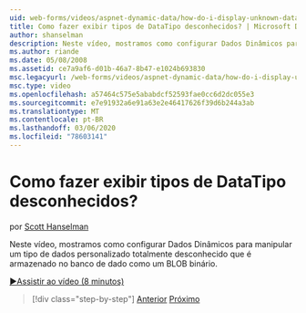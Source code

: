 ```yaml
---
uid: web-forms/videos/aspnet-dynamic-data/how-do-i-display-unknown-datatypes
title: Como fazer exibir tipos de DataTipo desconhecidos? | Microsoft Docs
author: shanselman
description: Neste vídeo, mostramos como configurar Dados Dinâmicos para manipular um tipo de dados personalizado totalmente desconhecido que é armazenado no banco de dado como um BLOB binário.
ms.author: riande
ms.date: 05/08/2008
ms.assetid: ce7a9af6-d01b-46a7-8b47-e1024b693830
msc.legacyurl: /web-forms/videos/aspnet-dynamic-data/how-do-i-display-unknown-datatypes
msc.type: video
ms.openlocfilehash: a57464c575e5ababdcf52593fae0cc6d2dc055e3
ms.sourcegitcommit: e7e91932a6e91a63e2e46417626f39d6b244a3ab
ms.translationtype: MT
ms.contentlocale: pt-BR
ms.lasthandoff: 03/06/2020
ms.locfileid: "78603141"
---
```

# <a name="how-do-i-display-unknown-datatypes"></a>Como fazer exibir tipos de DataTipo desconhecidos?

por [Scott Hanselman](https://github.com/shanselman)

Neste vídeo, mostramos como configurar Dados Dinâmicos para manipular um tipo de dados personalizado totalmente desconhecido que é armazenado no banco de dado como um BLOB binário.

[&#9654;Assistir ao vídeo (8 minutos)](https://channel9.msdn.com/Blogs/ASP-NET-Site-Videos/how-do-i-display-unknown-datatypes)

> [!div class="step-by-step"]
> [Anterior](how-do-i-make-custom-pages.md)
> [Próximo](how-do-i-use-a-dynamiccontrol-in-listview-and-detailsview-controls.md)
